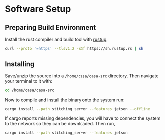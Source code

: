 # Software Setup

## Preparing Build Environment
Install the rust compiler and build tool with [rustup](https://rustup.rs).
```sh
curl --proto '=https' --tlsv1.2 -sSf https://sh.rustup.rs | sh
```

## Installing
Save/unzip the source into a `/home/casa/casa-src` directory. Then navigate 
your terminal to it with:
```sh
cd /home/casa/casa-src
```

Now to compile and install the binary onto the system run:
```sh
cargo install --path stitching_server --features jetson --offline
```

If cargo reports missing dependencies, you will have to connect the system to
the network so they can be downloaded. Then run,
```sh
cargo install --path stitching_server --features jetson
```
